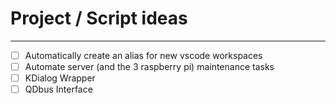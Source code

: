 # Project / Script ideas

---

- [ ] Automatically create an alias for new vscode workspaces
- [ ] Automate server (and the 3 raspberry pi) maintenance tasks
- [ ] KDialog Wrapper
- [ ] QDbus Interface
